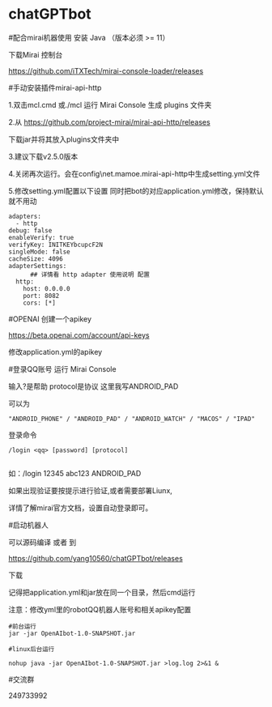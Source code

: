 # chatGPTbot


#配合mirai机器使用
安装 Java （版本必须 >= 11）

下载Mirai 控制台

https://github.com/iTXTech/mirai-console-loader/releases

#手动安装插件mirai-api-http

1.双击mcl.cmd 或./mcl 运行 Mirai Console 生成 plugins 文件夹

2.从 https://github.com/project-mirai/mirai-api-http/releases

下载jar并将其放入plugins文件夹中

3.建议下载v2.5.0版本

4.关闭再次运行。会在config\net.mamoe.mirai-api-http中生成setting.yml文件

5.修改setting.yml配置以下设置 同时把bot的对应application.yml修改，保持默认就不用动
```properties
adapters: 
  - http
debug: false
enableVerify: true
verifyKey: INITKEYbcupcF2N
singleMode: false
cacheSize: 4096
adapterSettings: 
      ## 详情看 http adapter 使用说明 配置
  http:
    host: 0.0.0.0
    port: 8082
    cors: [*]

```
#OPENAI 创建一个apikey 

https://beta.openai.com/account/api-keys

修改application.yml的apikey



#登录QQ账号
运行 Mirai Console

输入?是帮助  protocol是协议 这里我写ANDROID_PAD

可以为
```
"ANDROID_PHONE" / "ANDROID_PAD" / "ANDROID_WATCH" / "MACOS" / "IPAD"

```
登录命令

```shell
/login <qq> [password] [protocol]


```
如：/login 12345 abc123 ANDROID_PAD

如果出现验证要按提示进行验证,或者需要部署Liunx,

详情了解mirai官方文档，设置自动登录即可。



#启动机器人

可以源码编译 或者 到

https://github.com/yang10560/chatGPTbot/releases

下载 

记得把application.yml和jar放在同一个目录，然后cmd运行

注意：修改yml里的robotQQ机器人账号和相关apikey配置

```shell
#前台运行
jar -jar OpenAIbot-1.0-SNAPSHOT.jar

#linux后台运行

nohup java -jar OpenAIbot-1.0-SNAPSHOT.jar >log.log 2>&1 &
```

#交流群

249733992

